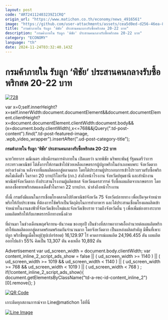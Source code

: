 ```yaml
---
layout: post
code: "ART24112403239Z1CRQ"
origin_url: "https://www.matichon.co.th/economy/news_4916561"
image: "https://github.com/user-attachments/assets/cea5d0ed-d256-46ea-82c0-272e10b365d9"
title: "กรมค้าภายใน รับลูก ‘พิชัย’ ประสานคนกลางรับซื้อพริกสด 20-22 บาท"
description: "กรมค้าภายใน รับลูก 'พิชัย' ประสานคนกลางรับซื้อพริกสด 20-22 บาท"
category: "ECONOMY"
language: "th"
date: 2024-11-24T03:32:40.143Z
---
```


# กรมค้าภายใน รับลูก ‘พิชัย’ ประสานคนกลางรับซื้อพริกสด 20-22 บาท

[![](https://www.matichon.co.th/wp-content/uploads/2024/11/728-305.jpg "728")](https://www.matichon.co.th/wp-content/uploads/2024/11/728-305.jpg)

var x=0;self.innerHeight?x=self.innerWidth:document.documentElement&&document.documentElement.clientHeight?x=document.documentElement.clientWidth:document.body&&(x=document.body.clientWidth),x<=768&&jQuery(".td-post-content").find(".td-post-featured-image, .wpb\_video\_wrapper").insertAfter(".ud-post-category-title");

**กรมค้าภายใน รับลูก ‘พิชัย’ ประสานคนกลางรับซื้อพริกสด 20-22 บาท**

นายวิทยากร มณีเนตร อธิบดีกรมการค้าภายใน เปิดเผยว่า นายพิชัย นริพทะพันธุ์ รัฐมนตรีว่าการกระทรวงพาณิชย์ ได้สั่งการให้กรมเข้าไปช่วยเหลือเกษตรกรผู้ปลูกพริกในอำเภอพบพระ จังหวัดตาก อย่างเร่งด่วน หลังจากที่ผลผลิตออกสู่ตลาดมาก โดยได้ประสานผู้ประกอบการเข้าไปรวบรวมรับซื้อพริกสดไม่เด็ดขั้ว ในราคา 20 บาท/กิโลกรัม (กก.) ส่งถึงหน้าโรงงาน จังหวัดปทุมธานี และสำนักงานพาณิชย์จังหวัดตาก ยังประสานโรงงานผู้ผลิตซอส จังหวัดนครสวรรค์ รับซื้อผลผลิตจากเกษตรกร โดยตกลงซื้อขายพริกสดแดงเด็ดขั้วในราคา 22 บาท/กก. นำส่งถึงหน้าโรงงาน

ทั้งนี้ กรมยังมีแผนในการเชื่อมโยงตลาดไปยังพาณิชย์จังหวัด 75 จังหวัดปลายทาง เพื่อเปิดจุดจำหน่ายพริกให้กับประชาชน ที่ต้องการใช้พริกเป็นวัตถุดิบในการทำอาหาร และได้ประสานเชื่อมโยงผลผลิตเข้าจำหน่ายในงานธงฟ้าที่จังหวัดเชียงใหม่และจังหวัดเชียงราย รวมถึงจังหวัดอื่น ๆ เพื่อเพิ่มช่องทางระบายผลผลิตพริกให้กับเกษตรกรอีกทางหนึ่งด้วย

ที่ผ่านมา ในช่วงเดือนพฤศจิกายน-ธันวาคม ของทุกปี เป็นช่วงที่สภาพอากาศเอื้ออำนวยต่อผลผลิตพริก ทำให้ผลผลิตออกสู่ตลาดพร้อมพร้อมกันจำนวนมาก โดยจังหวัดตาก เป็นแหล่งผลิตสำคัญ มีพื้นที่เพาะปลูก พริกขี้หนูเม็ดใหญ่(ซุปเปอร์ฮอต) 16,129.97 ไร่ คาดการณ์ผลผลิต 24,196.455 ตัน ผลผลิตออกไปแล้ว 55% คิดเป็น 13,307 ตัน คงเหลือ 10,892 ตัน

Advertisement var ud\_screen\_width = document.body.clientWidth; var content\_inline\_2\_script\_ads\_show = false || ( ud\_screen\_width >= 1140 ) || ( ud\_screen\_width >= 1019 && ud\_screen\_width < 1140 ) || ( ud\_screen\_width >= 768 && ud\_screen\_width < 1019 ) || ( ud\_screen\_width < 768 ) ; if(!content\_inline\_2\_script\_ads\_show){ document.getElementsByClassName("td-a-rec-id-content\_inline\_2")\[0\].remove(); }

[![QR Code](https://www.matichon.co.th/wp-content/uploads/2023/07/wob1371z.jpg)](https://lin.ee/ht0nDxX)

เกาะติดทุกสถานการณ์จาก Line@matichon ได้ที่นี่

[![Line Image](https://www.matichon.co.th/wp-content/uploads/2023/07/th.png)](https://lin.ee/ht0nDxX)